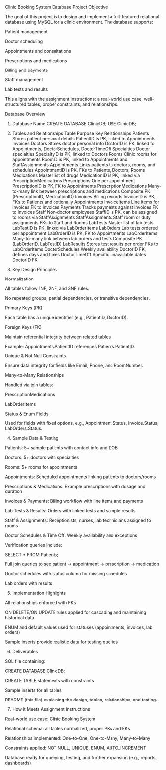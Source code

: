 Clinic Booking System Database
Project Objective

The goal of this project is to design and implement a full-featured relational database using MySQL for a clinic environment. The database supports:

Patient management

Doctor scheduling

Appointments and consultations

Prescriptions and medications

Billing and payments

Staff management

Lab tests and results

This aligns with the assignment instructions: a real-world use case, well-structured tables, proper constraints, and relationships.

Database Overview
1. Database Name
CREATE DATABASE ClinicDB;
USE ClinicDB;

2. Tables and Relationships
Table	Purpose	Key Relationships
Patients	Stores patient personal details	PatientID is PK, linked to Appointments, Invoices
Doctors	Stores doctor personal info	DoctorID is PK, linked to Appointments, DoctorSchedules, DoctorTimeOff
Specialties	Doctor specialties	SpecialtyID is PK, linked to Doctors
Rooms	Clinic rooms for appointments	RoomID is PK, linked to Appointments and StaffAssignments
Appointments	Links patients to doctors, rooms, and schedules	AppointmentID is PK, FKs to Patients, Doctors, Rooms
Medications	Master list of drugs	MedicationID is PK, linked via PrescriptionMedications
Prescriptions	One per appointment	PrescriptionID is PK, FK to Appointments
PrescriptionMedications	Many-to-many link between prescriptions and medications	Composite PK (PrescriptionID, MedicationID)
Invoices	Billing records	InvoiceID is PK, FKs to Patients and optionally Appointments
InvoiceItems	Line items for invoices	FK to Invoices
Payments	Tracks payments against invoices	FK to Invoices
Staff	Non-doctor employees	StaffID is PK, can be assigned to rooms via StaffAssignments
StaffAssignments	Staff room or duty assignments	FKs to Staff and Rooms
LabTests	Master list of lab tests	LabTestID is PK, linked via LabOrderItems
LabOrders	Lab tests ordered per appointment	LabOrderID is PK, FK to Appointments
LabOrderItems	Many-to-many link between lab orders and tests	Composite PK (LabOrderID, LabTestID)
LabResults	Stores test results per order	FKs to LabOrderItems
DoctorSchedules	Weekly availability	DoctorID FK, defines days and times
DoctorTimeOff	Specific unavailable dates	DoctorID FK
3. Key Design Principles

Normalization

All tables follow 1NF, 2NF, and 3NF rules.

No repeated groups, partial dependencies, or transitive dependencies.

Primary Keys (PK)

Each table has a unique identifier (e.g., PatientID, DoctorID).

Foreign Keys (FK)

Maintain referential integrity between related tables.

Example: Appointments.PatientID references Patients.PatientID.

Unique & Not Null Constraints

Ensure data integrity for fields like Email, Phone, and RoomNumber.

Many-to-Many Relationships

Handled via join tables:

PrescriptionMedications

LabOrderItems

Status & Enum Fields

Used for fields with fixed options, e.g., Appointment.Status, Invoice.Status, LabOrders.Status.

4. Sample Data & Testing

Patients: 5+ sample patients with contact info and DOB

Doctors: 5+ doctors with specialties

Rooms: 5+ rooms for appointments

Appointments: Scheduled appointments linking patients to doctors/rooms

Prescriptions & Medications: Example prescriptions with dosage and duration

Invoices & Payments: Billing workflow with line items and payments

Lab Tests & Results: Orders with linked tests and sample results

Staff & Assignments: Receptionists, nurses, lab technicians assigned to rooms

Doctor Schedules & Time Off: Weekly availability and exceptions

Verification queries include:

SELECT * FROM Patients;

Full join queries to see patient → appointment → prescription → medication

Doctor schedules with status column for missing schedules

Lab orders with results

5. Implementation Highlights

All relationships enforced with FKs

ON DELETE/ON UPDATE rules applied for cascading and maintaining historical data

ENUM and default values used for statuses (appointments, invoices, lab orders)

Sample inserts provide realistic data for testing queries

6. Deliverables

SQL file containing:

CREATE DATABASE ClinicDB;

CREATE TABLE statements with constraints

Sample inserts for all tables

README (this file) explaining the design, tables, relationships, and testing.

7. How it Meets Assignment Instructions

Real-world use case: Clinic Booking System

Relational schema: all tables normalized, proper PKs and FKs

Relationships implemented: One-to-One, One-to-Many, Many-to-Many

Constraints applied: NOT NULL, UNIQUE, ENUM, AUTO_INCREMENT

Database ready for querying, testing, and further expansion (e.g., reports, dashboards)
